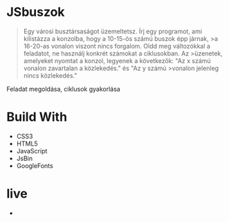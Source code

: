 # JSbuszok
>Egy városi busztársaságot üzemeltetsz. Írj egy programot, ami kilistázza a konzolba, hogy a 10-15-ös számú buszok épp járnak, >a 16-20-as vonalon viszont nincs forgalom. Oldd meg változókkal a feladatot, ne használj konkrét számokat a ciklusokban. Az >üzenetek, amelyeket nyomtat a konzol, legyenek a következők: "Az x számú vonalon zavartalan a közlekedés." és "Az y számú >vonalon jelenleg nincs közlekedés."

Feladat megoldása, ciklusok gyakorlása
# Build With
- CSS3
- HTML5
- JavaScript
- JsBin
- GoogleFonts
# live
-
